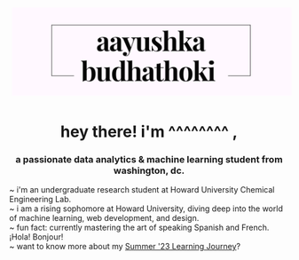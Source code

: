 <img src="logo-image.png" style="padding:5px;">
<h1 align="center"> hey there! i'm ^^^^^^^^ , </h1>

<h3 align="center">a passionate data analytics & machine learning student from washington, dc.</h3>

~ i'm an undergraduate research student at Howard University Chemical Engineering Lab.<br> ~ i am a rising sophomore at Howard University, diving deep into the world of machine learning, web development, and design.<br> ~ fun fact: currently mastering the art of speaking Spanish and French. ¡Hola! Bonjour!<br> ~ want to know more about my <a href="https://github.com/aayushkananu/summer-23" target="_blank">Summer '23 Learning Journey</a>? 


